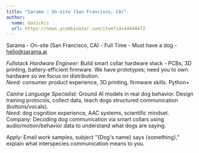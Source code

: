 ```yaml
---
title: "Sarama : On-site (San Francisco, CA)"
author:
  name: dasickis
  url: https://news.ycombinator.com/item?id=44440472
---
```

Sarama - On-site (San Francisco, CA) - Full Time - Must have a dog - hello@sarama.ai

*Fullstack Hardware Engineer:* Build smart collar hardware stack - PCBs, 3D printing, battery-efficient firmware. We have prototypes; need you to own hardware so we focus on distribution.  
*Need:* consumer product experience, 3D printing, firmware skills. Python+

*Canine Language Specialist:* Ground AI models in real dog behavior. Design training protocols, collect data, teach dogs structured communication (buttons&#x2F;vocals).   
*Need:* dog cognition experience, AAC systems, scientific mindset.
Company: Decoding dog communication via smart collars using audio&#x2F;motion&#x2F;behavior data to understand what dogs are saying.

Apply: Email work samples, subject &quot;{Dog&#x27;s name} says {something},&quot; explain what interspecies communication means to you.
<JobApplication />
